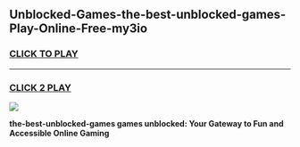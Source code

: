 
## Unblocked-Games-the-best-unblocked-games-Play-Online-Free-my3io
<h3>
<a href="https://premium76.site?title=the-best-unblocked-games&ref=26A">CLICK TO PLAY</a></h3>
<hr>

<h3>
<a href="https://premium76.site?title=the-best-unblocked-games&ref=26A">CLICK 2 PLAY</a>
  
</h3>

<a href="https://premium76.site?title=the-best-unblocked-games&ref=26A"><img src="https://clearcache.store/games.png"></a>


**the-best-unblocked-games games unblocked: Your Gateway to Fun and Accessible Online Gaming**
